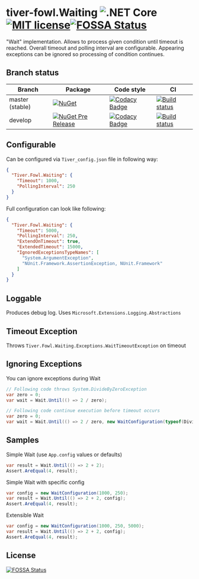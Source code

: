 # tiver-fowl.Waiting  ![.NET Core](https://img.shields.io/badge/.NET%20Core-3.1-blue)[![MIT license](https://img.shields.io/badge/license-MIT-blue.svg)](https://raw.githubusercontent.com/MrHant/tiver-fowl/master/LICENSE)[![FOSSA Status](https://app.fossa.io/api/projects/git%2Bgithub.com%2FMrHant%2Ftiver-fowl.Waiting.svg?type=shield)](https://app.fossa.io/projects/git%2Bgithub.com%2FMrHant%2Ftiver-fowl.Waiting?ref=badge_shield)


"Wait" implementation.
Allows to process given condition until timeout is reached.
Overall timeout and polling interval are configurable.
Appearing exceptions can be ignored so processing of condition continues.

## Branch status

Branch | Package | Code style | CI
------ | ------- | ---------- | --
master (stable) | [![NuGet](https://img.shields.io/nuget/v/Tiver.Fowl.Waiting.svg)](https://www.nuget.org/packages/Tiver.Fowl.Waiting/) | [![Codacy Badge](https://api.codacy.com/project/badge/Grade/d62b7b7abc9d4aa9b5f3304b9e0f6af4?branch=master)](https://www.codacy.com/app/mr.hant/tiver-fowl.Waiting?utm_source=github.com&amp;utm_medium=referral&amp;utm_content=MrHant/tiver-fowl.Waiting&amp;utm_campaign=Badge_Grade) | [![Build status](https://ci.appveyor.com/api/projects/status/eem0vm70l9o185qv/branch/master?svg=true)](https://ci.appveyor.com/project/MrHant/tiver-fowl-waiting/branch/master)
develop | [![NuGet Pre Release](https://img.shields.io/nuget/vpre/Tiver.Fowl.Waiting.svg)](https://www.nuget.org/packages/Tiver.Fowl.Waiting) | [![Codacy Badge](https://api.codacy.com/project/badge/Grade/d62b7b7abc9d4aa9b5f3304b9e0f6af4?branch=develop)](https://www.codacy.com/app/mr.hant/tiver-fowl.Waiting?utm_source=github.com&amp;utm_medium=referral&amp;utm_content=MrHant/tiver-fowl.Waiting&amp;utm_campaign=Badge_Grade) | [![Build status](https://ci.appveyor.com/api/projects/status/eem0vm70l9o185qv/branch/develop?svg=true)](https://ci.appveyor.com/project/MrHant/tiver-fowl-waiting/branch/develop)

## Configurable

Can be configured via `Tiver_config.json` file in following way:

```json
{
  "Tiver.Fowl.Waiting": {
    "Timeout": 1000,
    "PollingInterval": 250
  }
}
```


Full configuration can look like following:

```json
{
  "Tiver.Fowl.Waiting": {
    "Timeout": 5000,
    "PollingInterval": 250,
    "ExtendOnTimeout": true,
    "ExtendedTimeout": 15000,
    "IgnoredExceptionsTypeNames": [
      "System.ArgumentException",
      "NUnit.Framework.AssertionException, NUnit.Framework"
    ]
  }
}
```

## Loggable

Produces debug log. Uses `Microsoft.Extensions.Logging.Abstractions`

## Timeout Exception

Throws `Tiver.Fowl.Waiting.Exceptions.WaitTimeoutException` on timeout

## Ignoring  Exceptions

You can ignore exceptions during Wait

```c#
// Following code throws System.DivideByZeroException
var zero = 0;
var wait = Wait.Until(() => 2 / zero);

// Following code continue execution before timeout occurs
var zero = 0;
var wait = Wait.Until(() => 2 / zero, new WaitConfiguration(typeof(DivideByZeroException)));
```

## Samples

Simple Wait (use `App.config` values or defaults)

```c#
var result = Wait.Until(() => 2 + 2);
Assert.AreEqual(4, result);
```

Simple Wait with specific config

```c#
var config = new WaitConfiguration(1000, 250);
var result = Wait.Until(() => 2 + 2, config);
Assert.AreEqual(4, result);
```

Extensible Wait

```c#
var config = new WaitConfiguration(1000, 250, 5000);
var result = Wait.Until(() => 2 + 2, config);
Assert.AreEqual(4, result);
```


## License
[![FOSSA Status](https://app.fossa.io/api/projects/git%2Bgithub.com%2FMrHant%2Ftiver-fowl.Waiting.svg?type=large)](https://app.fossa.io/projects/git%2Bgithub.com%2FMrHant%2Ftiver-fowl.Waiting?ref=badge_large)